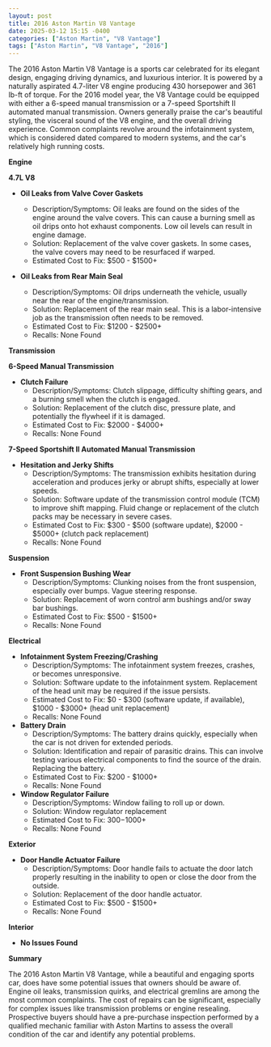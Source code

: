 ```yaml
---
layout: post
title: 2016 Aston Martin V8 Vantage
date: 2025-03-12 15:15 -0400
categories: ["Aston Martin", "V8 Vantage"]
tags: ["Aston Martin", "V8 Vantage", "2016"]
---
```

The 2016 Aston Martin V8 Vantage is a sports car celebrated for its elegant design, engaging driving dynamics, and luxurious interior. It is powered by a naturally aspirated 4.7-liter V8 engine producing 430 horsepower and 361 lb-ft of torque. For the 2016 model year, the V8 Vantage could be equipped with either a 6-speed manual transmission or a 7-speed Sportshift II automated manual transmission. Owners generally praise the car's beautiful styling, the visceral sound of the V8 engine, and the overall driving experience. Common complaints revolve around the infotainment system, which is considered dated compared to modern systems, and the car's relatively high running costs.

**Engine**

**4.7L V8**

*   **Oil Leaks from Valve Cover Gaskets**
    *   Description/Symptoms: Oil leaks are found on the sides of the engine around the valve covers. This can cause a burning smell as oil drips onto hot exhaust components. Low oil levels can result in engine damage.
    *   Solution: Replacement of the valve cover gaskets. In some cases, the valve covers may need to be resurfaced if warped.
    *   Estimated Cost to Fix: $500 - $1500+

*   **Oil Leaks from Rear Main Seal**
    *   Description/Symptoms: Oil drips underneath the vehicle, usually near the rear of the engine/transmission.
    *   Solution: Replacement of the rear main seal. This is a labor-intensive job as the transmission often needs to be removed.
    *   Estimated Cost to Fix: $1200 - $2500+
    *   Recalls: None Found

**Transmission**

**6-Speed Manual Transmission**

*   **Clutch Failure**
    *   Description/Symptoms: Clutch slippage, difficulty shifting gears, and a burning smell when the clutch is engaged.
    *   Solution: Replacement of the clutch disc, pressure plate, and potentially the flywheel if it is damaged.
    *   Estimated Cost to Fix: $2000 - $4000+
    *   Recalls: None Found

**7-Speed Sportshift II Automated Manual Transmission**

*   **Hesitation and Jerky Shifts**
    *   Description/Symptoms: The transmission exhibits hesitation during acceleration and produces jerky or abrupt shifts, especially at lower speeds.
    *   Solution: Software update of the transmission control module (TCM) to improve shift mapping. Fluid change or replacement of the clutch packs may be necessary in severe cases.
    *   Estimated Cost to Fix: $300 - $500 (software update), $2000 - $5000+ (clutch pack replacement)
    *   Recalls: None Found

**Suspension**

*   **Front Suspension Bushing Wear**
    *   Description/Symptoms: Clunking noises from the front suspension, especially over bumps. Vague steering response.
    *   Solution: Replacement of worn control arm bushings and/or sway bar bushings.
    *   Estimated Cost to Fix: $500 - $1500+
    *   Recalls: None Found

**Electrical**

*   **Infotainment System Freezing/Crashing**
    *   Description/Symptoms: The infotainment system freezes, crashes, or becomes unresponsive.
    *   Solution: Software update to the infotainment system. Replacement of the head unit may be required if the issue persists.
    *   Estimated Cost to Fix: $0 - $300 (software update, if available), $1000 - $3000+ (head unit replacement)
    *   Recalls: None Found
*   **Battery Drain**
    *   Description/Symptoms: The battery drains quickly, especially when the car is not driven for extended periods.
    *   Solution: Identification and repair of parasitic drains. This can involve testing various electrical components to find the source of the drain. Replacing the battery.
    *   Estimated Cost to Fix: $200 - $1000+
    *   Recalls: None Found
*   **Window Regulator Failure**
    *   Description/Symptoms: Window failing to roll up or down.
    *   Solution: Window regulator replacement
    *   Estimated Cost to Fix: $300-$1000+
    *   Recalls: None Found

**Exterior**

*   **Door Handle Actuator Failure**
    *   Description/Symptoms: Door handle fails to actuate the door latch properly resulting in the inability to open or close the door from the outside.
    *   Solution: Replacement of the door handle actuator.
    *   Estimated Cost to Fix: $500 - $1500+
    *   Recalls: None Found

**Interior**

*   **No Issues Found**

**Summary**

The 2016 Aston Martin V8 Vantage, while a beautiful and engaging sports car, does have some potential issues that owners should be aware of. Engine oil leaks, transmission quirks, and electrical gremlins are among the most common complaints. The cost of repairs can be significant, especially for complex issues like transmission problems or engine resealing. Prospective buyers should have a pre-purchase inspection performed by a qualified mechanic familiar with Aston Martins to assess the overall condition of the car and identify any potential problems.

